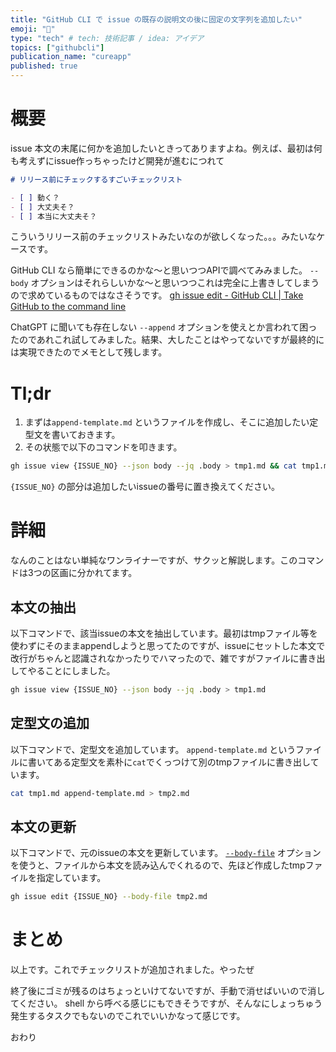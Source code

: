 ```yaml
---
title: "GitHub CLI で issue の既存の説明文の後に固定の文字列を追加したい"
emoji: "🐌"
type: "tech" # tech: 技術記事 / idea: アイデア
topics: ["githubcli"]
publication_name: "cureapp"
published: true
---
```


# 概要
issue 本文の末尾に何かを追加したいときってありますよね。例えば、最初は何も考えずにissue作っちゃったけど開発が進むにつれて

```append-template.md
# リリース前にチェックするすごいチェックリスト

- [ ] 動く？
- [ ] 大丈夫そ？
- [ ] 本当に大丈夫そ？
```

こういうリリース前のチェックリストみたいなのが欲しくなった。。。みたいなケースです。

GitHub CLI なら簡単にできるのかな〜と思いつつAPIで調べてみみました。 `--body` オプションはそれらしいかな〜と思いつつこれは完全に上書きしてしまうので求めているものではなさそうです。
[gh issue edit - GitHub CLI | Take GitHub to the command line](https://cli.github.com/manual/gh_issue_edit)

ChatGPT に聞いても存在しない `--append` オプションを使えとか言われて困ったのであれこれ試してみました。結果、大したことはやってないですが最終的には実現できたのでメモとして残します。

# Tl;dr
1. まずは`append-template.md` というファイルを作成し、そこに追加したい定型文を書いておきます。
2. その状態で以下のコマンドを叩きます。

```bash
gh issue view {ISSUE_NO} --json body --jq .body > tmp1.md && cat tmp1.md append-template.md > tmp2.md && gh issue edit {ISSUE_NO} --body-file tmp2.md
```

`{ISSUE_NO}` の部分は追加したいissueの番号に置き換えてください。

# 詳細
なんのことはない単純なワンライナーですが、サクッと解説します。このコマンドは3つの区画に分かれてます。

## 本文の抽出
以下コマンドで、該当issueの本文を抽出しています。最初はtmpファイル等を使わずにそのままappendしようと思ってたのですが、issueにセットした本文で改行がちゃんと認識されなかったりでハマったので、雑ですがファイルに書き出してやることにしました。


```sh
gh issue view {ISSUE_NO} --json body --jq .body > tmp1.md 
```

## 定型文の追加
以下コマンドで、定型文を追加しています。
`append-template.md` というファイルに書いてある定型文を素朴に`cat`でくっつけて別のtmpファイルに書き出しています。


```sh
cat tmp1.md append-template.md > tmp2.md 
```

## 本文の更新
以下コマンドで、元のissueの本文を更新しています。
[`--body-file`](https://cli.github.com/manual/gh_issue_edit#:~:text=%2DF%2C%20%2D%2Dbody,from%20standard%20input) オプションを使うと、ファイルから本文を読み込んでくれるので、先ほど作成したtmpファイルを指定しています。

```sh
gh issue edit {ISSUE_NO} --body-file tmp2.md
```

# まとめ
以上です。これでチェックリストが追加されました。やったぜ

終了後にゴミが残るのはちょっといけてないですが、手動で消せばいいので消してください。
shell から呼べる感じにもできそうですが、そんなにしょっちゅう発生するタスクでもないのでこれでいいかなって感じです。

おわり
